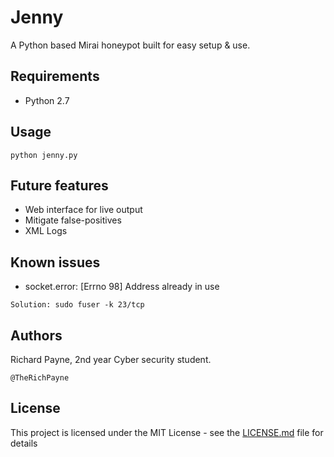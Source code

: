 # Jenny

A Python based Mirai honeypot built for easy setup & use.

## Requirements

* Python 2.7

## Usage

```
python jenny.py
```

## Future features

* Web interface for live output
* Mitigate false-positives
* XML Logs

## Known issues

* socket.error: [Errno 98] Address already in use
```
Solution: sudo fuser -k 23/tcp
```

## Authors

Richard Payne, 2nd year Cyber security student.

```
@TheRichPayne
```

## License

This project is licensed under the MIT License - see the [LICENSE.md](LICENSE.md) file for details

